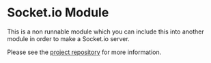 # Socket.io Module

This is a non runnable module which you can include this into another module in order
to make a Socket.io server.

Please see the [project repository](https://github.com/keesun/mod-socket-io)
for more information.
